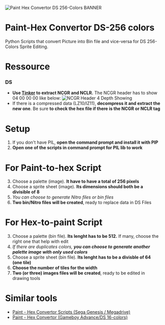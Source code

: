 ![Paint Hex Convertor DS 256-Colors BANNER](https://github.com/zigaudrey/paint-hex-convertor-DS-256/assets/129554573/69e9857d-8435-48a3-8878-62009225af36)

# Paint-Hex Convertor DS-256 colors
Python Scripts that convert Picture into Bin file and vice-versa for DS 256-Colors Sprite Editing.

# Ressource
### DS
+ **Use [Tinker](https://www.romhacking.net/utilities/817/) to extract NCGR and NCLR.** The NCGR header has to show 04 00 00 00 like below:
![NCGR Header 4 Depth Showing](https://github.com/zigaudrey/paint-hex-convertor-DS-256/assets/129554573/294f6c04-cf5e-4192-b828-ae6b88f7d8e1)
+ If there is a compressed data (LZ10/lZ11), **decompress it and extract the new one**. Be sure **to check the hex file if there is the NCGR or NCLR tag**

# Setup
1. If you don't have PIL, **open the command prompt and install it with PIP**
1. **Open one of the scripts in command prompt for PIL lib to work**

# For Paint-to-hex Script
3. Choose a palette (image). **It have to have a total of 256 pixels**
4. Choose a sprite sheet (image). **Its dimensions should both be a divisible of 8**
5. _You can choose to generate Nitro files or bin files_
6. **Two bin/Nitro files will be created**, ready to replace data in DS Files

# For Hex-to-paint Script
3. Choose a palette (bin file). **Its lenght has to be 512.** If many, choose the right one that help with edit
4. _If there are duplicates colors, **you can choose to generate another palette image with only used colors**_
5. Choose a sprite sheet (bin file). **Its lenght has to be a divisble of 64 (one tile)**
6. **Choose the number of tiles for the width**
6. **Two (or three) images files will be created**, ready to be edited in drawing tools

# Similar tools
+ [Paint - Hex Convertor Scripts (Sega Genesis / Megadrive)](https://github.com/zigaudrey/paint-hex-convertor-MSX)
+ [Paint - Hex Convertor (Gameboy Advance/DS 16-colors)](https://github.com/zigaudrey/paint-hex-convertor-GBA-DS)
